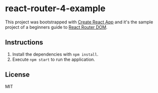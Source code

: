 # react-router-4-example
This project was bootstrapped with [Create React App](https://github.com/facebookincubator/create-react-app) and it's the sample project of a beginners guide to [React Router DOM](https://reacttraining.com/react-router/web/guides/philosophy).


## Instructions 
1. Install the dependencies with `npm install`.
2. Execute `npm start` to run the application.

## License
MIT
